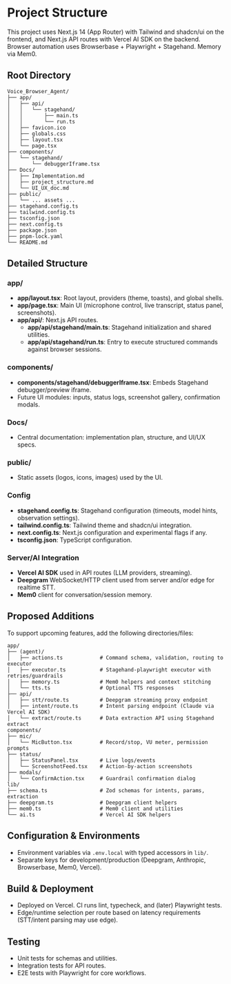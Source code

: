 # Project Structure

This project uses Next.js 14 (App Router) with Tailwind and shadcn/ui on the frontend, and Next.js API routes with Vercel AI SDK on the backend. Browser automation uses Browserbase + Playwright + Stagehand. Memory via Mem0.

## Root Directory
```
Voice_Browser_Agent/
├── app/
│   ├── api/
│   │   └── stagehand/
│   │       ├── main.ts
│   │       └── run.ts
│   ├── favicon.ico
│   ├── globals.css
│   ├── layout.tsx
│   └── page.tsx
├── components/
│   └── stagehand/
│       └── debuggerIframe.tsx
├── Docs/
│   ├── Implementation.md
│   ├── project_structure.md
│   └── UI_UX_doc.md
├── public/
│   └── ... assets ...
├── stagehand.config.ts
├── tailwind.config.ts
├── tsconfig.json
├── next.config.ts
├── package.json
├── pnpm-lock.yaml
└── README.md
```

## Detailed Structure

### app/
- **app/layout.tsx**: Root layout, providers (theme, toasts), and global shells.
- **app/page.tsx**: Main UI (microphone control, live transcript, status panel, screenshots).
- **app/api/**: Next.js API routes.
  - **app/api/stagehand/main.ts**: Stagehand initialization and shared utilities.
  - **app/api/stagehand/run.ts**: Entry to execute structured commands against browser sessions.

### components/
- **components/stagehand/debuggerIframe.tsx**: Embeds Stagehand debugger/preview iframe.
- Future UI modules: inputs, status logs, screenshot gallery, confirmation modals.

### Docs/
- Central documentation: implementation plan, structure, and UI/UX specs.

### public/
- Static assets (logos, icons, images) used by the UI.

### Config
- **stagehand.config.ts**: Stagehand configuration (timeouts, model hints, observation settings).
- **tailwind.config.ts**: Tailwind theme and shadcn/ui integration.
- **next.config.ts**: Next.js configuration and experimental flags if any.
- **tsconfig.json**: TypeScript configuration.

### Server/AI Integration
- **Vercel AI SDK** used in API routes (LLM providers, streaming).
- **Deepgram** WebSocket/HTTP client used from server and/or edge for realtime STT.
- **Mem0** client for conversation/session memory.

## Proposed Additions

To support upcoming features, add the following directories/files:
```
app/
├── (agent)/
│   ├── actions.ts            # Command schema, validation, routing to executor
│   ├── executor.ts           # Stagehand-playwright executor with retries/guardrails
│   ├── memory.ts             # Mem0 helpers and context stitching
│   └── tts.ts                # Optional TTS responses
├── api/
│   ├── stt/route.ts          # Deepgram streaming proxy endpoint
│   ├── intent/route.ts       # Intent parsing endpoint (Claude via Vercel AI SDK)
│   └── extract/route.ts      # Data extraction API using Stagehand extract
components/
├── mic/
│   └── MicButton.tsx         # Record/stop, VU meter, permission prompts
├── status/
│   ├── StatusPanel.tsx       # Live logs/events
│   └── ScreenshotFeed.tsx    # Action-by-action screenshots
├── modals/
│   └── ConfirmAction.tsx     # Guardrail confirmation dialog
lib/
├── schema.ts                 # Zod schemas for intents, params, extraction
├── deepgram.ts               # Deepgram client helpers
├── mem0.ts                   # Mem0 client and utilities
└── ai.ts                     # Vercel AI SDK helpers
```

## Configuration & Environments
- Environment variables via `.env.local` with typed accessors in `lib/`.
- Separate keys for development/production (Deepgram, Anthropic, Browserbase, Mem0, Vercel).

## Build & Deployment
- Deployed on Vercel. CI runs lint, typecheck, and (later) Playwright tests.
- Edge/runtime selection per route based on latency requirements (STT/intent parsing may use edge).

## Testing
- Unit tests for schemas and utilities.
- Integration tests for API routes.
- E2E tests with Playwright for core workflows.


